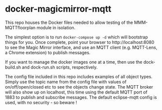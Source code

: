 # docker-magicmirror-mqtt

This repo houses the Docker files needed to allow testing of the MMM-MQTTfloorplan module in isolation.

The simplest option is to run `docker-compose up -d` which will bootstrap things for you.
Once complete, point your browser to http://localhost:8080 to see the Magic Mirror interface, and use an MQTT
client (e.g. MQTT-Lens, a Chrome extension) to publish messages.

If you want to manage the docker images one at a time, then use the dock-build.sh and dock-run.sh scripts, respectively.

The config file included in this repo includes examples of all object types. Simply use the topic name from the config file with values of on/off/open/closed etc to see the objects change state. The MQTT broker will also show up on localhost, this time using the default MQTT port of 1883 to publish and subscribe messages. The default eclipse-mqtt config is used, with no security - so beware !